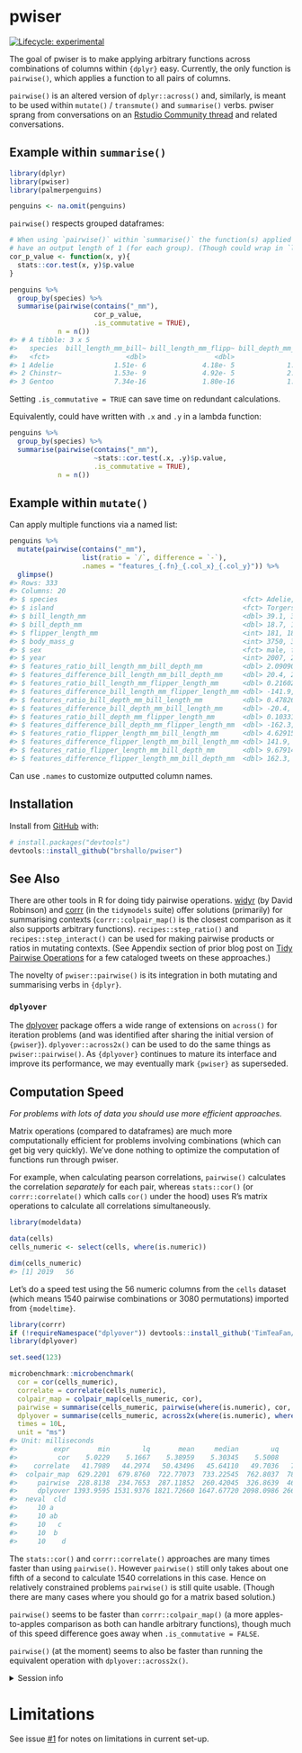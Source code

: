 
<!-- README.md is generated from README.Rmd. Please edit that file -->

# pwiser

<!-- badges: start -->

[![Lifecycle:
experimental](https://img.shields.io/badge/lifecycle-experimental-orange.svg)](https://lifecycle.r-lib.org/articles/stages.html#experimental)
<!-- badges: end -->

The goal of pwiser is to make applying arbitrary functions across
combinations of columns within `{dplyr}` easy. Currently, the only
function is `pairwise()`, which applies a function to all pairs of
columns.

`pairwise()` is an altered version of `dplyr::across()` and, similarly,
is meant to be used within `mutate()` / `transmute()` and `summarise()`
verbs. pwiser sprang from conversations on an [Rstudio Community
thread](https://community.rstudio.com/t/pairwise-function-for-use-within-dplyr-mutate-and-dplyr-summarise/94684)
and related conversations.

## Example within `summarise()`

``` r
library(dplyr)
library(pwiser)
library(palmerpenguins)

penguins <- na.omit(penguins)
```

`pairwise()` respects grouped dataframes:

``` r
# When using `pairwise()` within `summarise()` the function(s) applied should
# have an output length of 1 (for each group). (Though could wrap in `list()` to make a list column output.)
cor_p_value <- function(x, y){
  stats::cor.test(x, y)$p.value
}

penguins %>% 
  group_by(species) %>% 
  summarise(pairwise(contains("_mm"), 
                     cor_p_value, 
                     .is_commutative = TRUE),
            n = n())
#> # A tibble: 3 x 5
#>   species  bill_length_mm_bill~ bill_length_mm_flipp~ bill_depth_mm_flipp~     n
#>   <fct>                   <dbl>                 <dbl>                <dbl> <int>
#> 1 Adelie               1.51e- 6              4.18e- 5             1.34e- 4   146
#> 2 Chinstr~             1.53e- 9              4.92e- 5             2.16e- 7    68
#> 3 Gentoo               7.34e-16              1.80e-16             1.40e-19   119
```

Setting `.is_commutative = TRUE` can save time on redundant
calculations.

Equivalently, could have written with `.x` and `.y` in a lambda
function:

``` r
penguins %>% 
  group_by(species) %>% 
  summarise(pairwise(contains("_mm"), 
                     ~stats::cor.test(.x, .y)$p.value, 
                     .is_commutative = TRUE),
            n = n())
```

<!-- You'll still need to render `README.Rmd` regularly, to keep `README.md` up-to-date. `devtools::build_readme()` is handy for this. You could also use GitHub Actions to re-render `README.Rmd` every time you push. An example workflow can be found here: <https://github.com/r-lib/actions/tree/master/examples>. -->

## Example within `mutate()`

Can apply multiple functions via a named list:

``` r
penguins %>% 
  mutate(pairwise(contains("_mm"), 
                  list(ratio = `/`, difference = `-`),
                  .names = "features_{.fn}_{.col_x}_{.col_y}")) %>% 
  glimpse()
#> Rows: 333
#> Columns: 20
#> $ species                                              <fct> Adelie, Adelie, A~
#> $ island                                               <fct> Torgersen, Torger~
#> $ bill_length_mm                                       <dbl> 39.1, 39.5, 40.3,~
#> $ bill_depth_mm                                        <dbl> 18.7, 17.4, 18.0,~
#> $ flipper_length_mm                                    <int> 181, 186, 195, 19~
#> $ body_mass_g                                          <int> 3750, 3800, 3250,~
#> $ sex                                                  <fct> male, female, fem~
#> $ year                                                 <int> 2007, 2007, 2007,~
#> $ features_ratio_bill_length_mm_bill_depth_mm          <dbl> 2.090909, 2.27011~
#> $ features_difference_bill_length_mm_bill_depth_mm     <dbl> 20.4, 22.1, 22.3,~
#> $ features_ratio_bill_length_mm_flipper_length_mm      <dbl> 0.2160221, 0.2123~
#> $ features_difference_bill_length_mm_flipper_length_mm <dbl> -141.9, -146.5, -~
#> $ features_ratio_bill_depth_mm_bill_length_mm          <dbl> 0.4782609, 0.4405~
#> $ features_difference_bill_depth_mm_bill_length_mm     <dbl> -20.4, -22.1, -22~
#> $ features_ratio_bill_depth_mm_flipper_length_mm       <dbl> 0.10331492, 0.093~
#> $ features_difference_bill_depth_mm_flipper_length_mm  <dbl> -162.3, -168.6, -~
#> $ features_ratio_flipper_length_mm_bill_length_mm      <dbl> 4.629156, 4.70886~
#> $ features_difference_flipper_length_mm_bill_length_mm <dbl> 141.9, 146.5, 154~
#> $ features_ratio_flipper_length_mm_bill_depth_mm       <dbl> 9.679144, 10.6896~
#> $ features_difference_flipper_length_mm_bill_depth_mm  <dbl> 162.3, 168.6, 177~
```

Can use `.names` to customize outputted column names.

## Installation

Install from [GitHub](https://github.com/) with:

``` r
# install.packages("devtools")
devtools::install_github("brshallo/pwiser")
```

## See Also

There are other tools in R for doing tidy pairwise operations.
[widyr](https://github.com/dgrtwo/widyr) (by David Robinson) and
[corrr](https://github.com/tidymodels/corrr) (in the `tidymodels` suite)
offer solutions (primarily) for summarising contexts
(`corrr::colpair_map()` is the closest comparison as it also supports
arbitrary functions). `recipes::step_ratio()` and
`recipes::step_interact()` can be used for making pairwise products or
ratios in mutating contexts. (See Appendix section of prior blog post on
[Tidy Pairwise
Operations](https://www.bryanshalloway.com/2020/06/03/tidy-2-way-column-combinations/#tweets)
for a few cataloged tweets on these approaches.)

The novelty of `pwiser::pairwise()` is its integration in both mutating
and summarising verbs in `{dplyr}`.

### `dplyover`

The [dplyover](https://github.com/TimTeaFan/dplyover) package offers a
wide range of extensions on `across()` for iteration problems (and was
identified after sharing the initial version of `{pwiser}`).
`dplyover::across2x()` can be used to do the same things as
`pwiser::pairwise()`. As `{dplyover}` continues to mature its interface
and improve its performance, we may eventually mark `{pwiser}` as
superseded.

## Computation Speed

*For problems with lots of data you should use more efficient
approaches.*

Matrix operations (compared to dataframes) are much more computationally
efficient for problems involving combinations (which can get big very
quickly). We’ve done nothing to optimize the computation of functions
run through pwiser.

For example, when calculating pearson correlations, `pairwise()`
calculates the correlation *separately* for each pair, whereas
`stats::cor()` (or `corrr::correlate()` which calls `cor()` under the
hood) uses R’s matrix operations to calculate all correlations
simultaneously.

``` r
library(modeldata)

data(cells)
cells_numeric <- select(cells, where(is.numeric))

dim(cells_numeric)
#> [1] 2019   56
```

Let’s do a speed test using the 56 numeric columns from the `cells`
dataset (which means 1540 pairwise combinations or 3080 permutations)
imported from `{modeltime}`.

``` r
library(corrr)
if (!requireNamespace("dplyover")) devtools::install_github('TimTeaFan/dplyover')
library(dplyover)

set.seed(123)

microbenchmark::microbenchmark(
  cor = cor(cells_numeric),
  correlate = correlate(cells_numeric),
  colpair_map = colpair_map(cells_numeric, cor),
  pairwise = summarise(cells_numeric, pairwise(where(is.numeric), cor, .is_commutative = TRUE)),
  dplyover = summarise(cells_numeric, across2x(where(is.numeric), where(is.numeric), cor, .comb = "minimal")),
  times = 10L,
  unit = "ms")
#> Unit: milliseconds
#>         expr       min        lq       mean     median        uq       max
#>          cor    5.0229    5.1667    5.38959    5.30345    5.5008    5.9832
#>    correlate   41.7989   44.2974   50.43496   45.64110   49.7036   78.9423
#>  colpair_map  629.2201  679.8760  722.77073  733.22545  762.8037  788.9171
#>     pairwise  228.8138  234.7653  287.11852  260.42045  326.8639  466.1481
#>     dplyover 1393.9595 1531.9376 1821.72660 1647.67720 2098.0986 2663.2241
#>  neval  cld
#>     10 a   
#>     10 ab  
#>     10   c 
#>     10  b  
#>     10    d
```

The `stats::cor()` and `corrr::correlate()` approaches are many times
faster than using `pairwise()`. However `pairwise()` still only takes
about one fifth of a second to calculate 1540 correlations in this case.
Hence on relatively constrained problems `pairwise()` is still quite
usable. (Though there are many cases where you should go for a matrix
based solution.)

`pairwise()` seems to be faster than `corrr::colpair_map()` (a more
apples-to-apples comparison as both can handle arbitrary functions),
though much of this speed difference goes away when
`.is_commutative = FALSE`.

`pairwise()` (at the moment) seems to also be faster than running the
equivalent operation with `dplyover::across2x()`.

<details style="margin-bottom:10px;">
<summary>
Session info
</summary>

``` r
sessioninfo::session_info()
#> - Session info ---------------------------------------------------------------
#>  setting  value                       
#>  version  R version 3.5.1 (2018-07-02)
#>  os       Windows 10 x64              
#>  system   x86_64, mingw32             
#>  ui       RTerm                       
#>  language (EN)                        
#>  collate  English_United States.1252  
#>  ctype    English_United States.1252  
#>  tz       America/New_York            
#>  date     2021-06-04                  
#> 
#> - Packages -------------------------------------------------------------------
#>  package        * version    date       lib source                             
#>  assertthat       0.2.1      2019-03-21 [1] CRAN (R 3.5.3)                     
#>  cli              2.5.0      2021-04-26 [1] CRAN (R 3.5.1)                     
#>  codetools        0.2-15     2016-10-05 [2] CRAN (R 3.5.1)                     
#>  colorspace       2.0-1      2021-05-04 [1] CRAN (R 3.5.1)                     
#>  corrr          * 0.4.3      2020-11-24 [1] CRAN (R 3.5.1)                     
#>  crayon           1.4.1      2021-02-08 [1] CRAN (R 3.5.1)                     
#>  DBI              1.1.1      2021-01-15 [1] CRAN (R 3.5.1)                     
#>  digest           0.6.27     2020-10-24 [1] CRAN (R 3.5.1)                     
#>  dplyover       * 0.0.8.9000 2021-06-05 [1] Github (TimTeaFan/dplyover@b6a48fb)
#>  dplyr          * 1.0.6      2021-05-05 [1] CRAN (R 3.5.1)                     
#>  ellipsis         0.3.2      2021-04-29 [1] CRAN (R 3.5.1)                     
#>  evaluate         0.14       2019-05-28 [1] CRAN (R 3.5.3)                     
#>  fansi            0.5.0      2021-05-25 [1] CRAN (R 3.5.1)                     
#>  generics         0.1.0      2020-10-31 [1] CRAN (R 3.5.1)                     
#>  ggplot2          3.3.3      2020-12-30 [1] CRAN (R 3.5.1)                     
#>  glue             1.4.2      2020-08-27 [1] CRAN (R 3.5.1)                     
#>  gtable           0.3.0      2019-03-25 [1] CRAN (R 3.5.3)                     
#>  htmltools        0.5.1.1    2021-01-22 [1] CRAN (R 3.5.1)                     
#>  knitr            1.33       2021-04-24 [1] CRAN (R 3.5.1)                     
#>  lattice          0.20-35    2017-03-25 [2] CRAN (R 3.5.1)                     
#>  lifecycle        1.0.0      2021-02-15 [1] CRAN (R 3.5.1)                     
#>  magrittr         2.0.1      2020-11-17 [1] CRAN (R 3.5.1)                     
#>  MASS             7.3-50     2018-04-30 [2] CRAN (R 3.5.1)                     
#>  Matrix           1.2-14     2018-04-13 [1] CRAN (R 3.5.1)                     
#>  microbenchmark   1.4-7      2019-09-24 [1] CRAN (R 3.5.3)                     
#>  modeldata      * 0.1.0      2020-10-22 [1] CRAN (R 3.5.1)                     
#>  multcomp         1.4-17     2021-04-29 [1] CRAN (R 3.5.1)                     
#>  munsell          0.5.0      2018-06-12 [1] CRAN (R 3.5.1)                     
#>  mvtnorm          1.1-1      2020-06-09 [1] CRAN (R 3.5.1)                     
#>  palmerpenguins * 0.1.0      2020-07-23 [1] CRAN (R 3.5.1)                     
#>  pillar           1.6.1      2021-05-16 [1] CRAN (R 3.5.1)                     
#>  pkgconfig        2.0.3      2019-09-22 [1] CRAN (R 3.5.3)                     
#>  purrr            0.3.4      2020-04-17 [1] CRAN (R 3.5.3)                     
#>  pwiser         * 0.0.1.9000 2021-05-19 [1] Github (brshallo/pwiser@3131adb)   
#>  R6               2.5.0      2020-10-28 [1] CRAN (R 3.5.1)                     
#>  rlang            0.4.11     2021-04-30 [1] CRAN (R 3.5.1)                     
#>  rmarkdown        2.8        2021-05-07 [1] CRAN (R 3.5.1)                     
#>  rstudioapi       0.13       2020-11-12 [1] CRAN (R 3.5.1)                     
#>  sandwich         3.0-1      2021-05-18 [1] CRAN (R 3.5.1)                     
#>  scales           1.1.1      2020-05-11 [1] CRAN (R 3.5.1)                     
#>  sessioninfo      1.1.1      2018-11-05 [1] CRAN (R 3.5.2)                     
#>  stringi          1.6.2      2021-05-17 [1] CRAN (R 3.5.1)                     
#>  stringr          1.4.0      2019-02-10 [1] CRAN (R 3.5.3)                     
#>  survival         3.1-12     2020-04-10 [1] CRAN (R 3.5.3)                     
#>  TH.data          1.0-10     2019-01-21 [1] CRAN (R 3.5.3)                     
#>  tibble           3.1.2      2021-05-16 [1] CRAN (R 3.5.1)                     
#>  tidyselect       1.1.1      2021-04-30 [1] CRAN (R 3.5.1)                     
#>  utf8             1.2.1      2021-03-12 [1] CRAN (R 3.5.1)                     
#>  vctrs            0.3.8      2021-04-29 [1] CRAN (R 3.5.1)                     
#>  withr            2.4.2      2021-04-18 [1] CRAN (R 3.5.1)                     
#>  xfun             0.23       2021-05-15 [1] CRAN (R 3.5.1)                     
#>  yaml             2.2.1      2020-02-01 [1] CRAN (R 3.5.3)                     
#>  zoo              1.8-9      2021-03-09 [1] CRAN (R 3.5.1)                     
#> 
#> [1] C:/Users/BSHALLOW/Documents/R/win-library/3.5
#> [2] C:/Program Files/R/R-3.5.1/library
```

</details>

# Limitations

See issue [\#1](https://github.com/brshallo/pwiser/issues/1) for notes
on limitations in current set-up.
